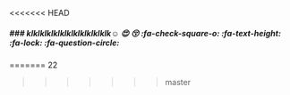 <<<<<<< HEAD
##### ### klklklklklklklklklklklklk:relaxed: :heart_eyes: :kissing_closed_eyes: :fa-check-square-o: :fa-text-height: :fa-lock: :fa-question-circle:
=======
22
>>>>>>> master
